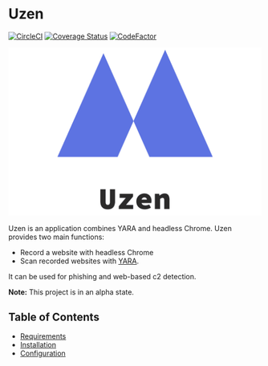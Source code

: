 # Uzen

[![CircleCI](https://circleci.com/gh/ninoseki/uzen.svg?style=shield)](https://app.circleci.com/pipelines/github/ninoseki/uzen)
[![Coverage Status](https://coveralls.io/repos/github/ninoseki/uzen/badge.svg?branch=master)](https://coveralls.io/github/ninoseki/uzen?branch=master)
[![CodeFactor](https://www.codefactor.io/repository/github/ninoseki/uzen/badge)](https://www.codefactor.io/repository/github/ninoseki/uzen)

![logo](images/logo.png)

Uzen is an application combines YARA and headless Chrome. Uzen provides two main functions:

- Record a website with headless Chrome
- Scan recorded websites with [YARA](https://virustotal.github.io/yara/).

It can be used for phishing and web-based c2 detection.

**Note:** This project is in an alpha state.

## Table of Contents

- [Requirements](https://github.com/ninoseki/uzen/wiki/Requirements)
- [Installation](https://github.com/ninoseki/uzen/wiki/Installation)
- [Configuration](https://github.com/ninoseki/uzen/wiki/Configuration)
